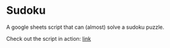# Sudoku
A google sheets script that can (almost) solve a sudoku puzzle.

Check out the script in action: [link](https://docs.google.com/spreadsheets/d/1TWvPow_8kmC71zeHXLbLH5O_1pT3S6GHdTpV_fZ7FeA/edit?usp=sharing)
